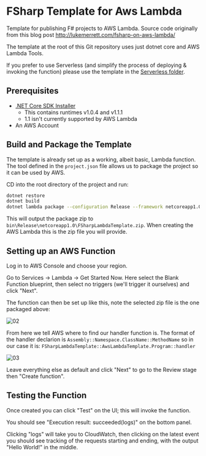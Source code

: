 # FSharp Template for Aws Lambda

Template for publishing F# projects to AWS Lambda.  Source code originally from this blog post http://lukemerrett.com/fsharp-on-aws-lambda/

The template at the root of this Git repository uses just dotnet core and AWS Lambda Tools.

If you prefer to use Serverless (and simplify the process of deploying & invoking the function) please use the template in the [Serverless folder](https://github.com/lukemerrett/FSharp-Template-for-Aws-Lambda/tree/master/serverless).

## Prerequisites

* [.NET Core SDK Installer](https://www.microsoft.com/net/download/core)
    * This contains runtimes v1.0.4 and v1.1.1
    * 1.1 isn't currently supported by AWS Lambda 
*  An AWS Account

## Build and Package the Template

The template is already set up as a working, albeit basic, Lambda function.  The tool defined in the `project.json` file allows us to package the project so it can be used by AWS.

CD into the root directory of the project and run:

```bash
dotnet restore
dotnet build 
dotnet lambda package --configuration Release --framework netcoreapp1.0
```

This will output the package zip to `bin\Release\netcoreapp1.0\FSharpLambdaTemplate.zip`.  When creating the AWS Lambda this is the zip file you will provide.

## Setting up an AWS Function

Log in to AWS Console and choose your region.

Go to Services -> Lambda -> Get Started Now.  Here select the Blank Function blueprint, then select no triggers (we'll trigger it ourselves) and click "Next".

The function can then be set up like this, note the selected zip file is the one packaged above:

![02](http://lukemerrett.com/images/fsharp-lambda-02.PNG)

From here we tell AWS where to find our handler function is.  The format of the handler declarion is `Assembly::Namespace.ClassName::MethodName` so in our case it is: `FSharpLambdaTemplate::AwsLambdaTemplate.Program::handler`

![03](http://lukemerrett.com/images/fsharp-lambda-03.PNG)

Leave everything else as default and click "Next" to go to the Review stage then "Create function".

## Testing the Function 

Once created you can click "Test" on the UI; this will invoke the function.

You should see "Execution result: succeeded(logs)" on the bottom panel.

Clicking "logs" will take you to CloudWatch, then clicking on the latest event you should see tracking of the requests starting and ending, with the output "Hello World!" in the middle.
